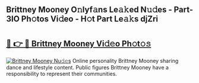 ## Brittney Mooney O𝚗lyf𝚊ns Le𝚊𝚔ed N𝚞𝚍es - Part-3IO Ph𝚘tos Vi𝚍eo - H𝚘t Part Le𝚊𝚔s djZri

# <h2><a href="http://hf8s58z.feru.top/?c=Brittney+Mooney">🔗 👉 🔴 Brittney Mooney Vi𝚍𝚎o Ph𝚘t𝚘𝚜</a></h2>

[![Brittney Mooney Nu𝚍𝚎s](https://i.imgur.com/0TWrTi3.gif)](http://hf8s58z.feru.top/?c=Brittney+Mooney)
Online personality Brittney Mooney sharing dance and lifestyle content. Public figures Brittney Mooney have a responsibility to represent their communities. 
